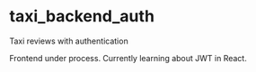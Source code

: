 # taxi_backend_auth
Taxi reviews with authentication

Frontend under process. Currently learning about JWT in React.
